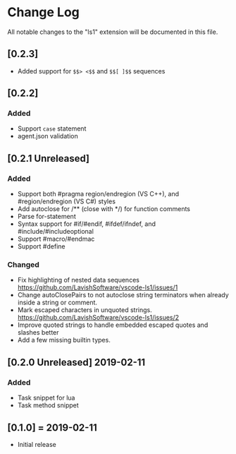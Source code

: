 # Change Log
All notable changes to the "ls1" extension will be documented in this file.

## [0.2.3]
- Added support for `$$> <$$` and `$$[ ]$$` sequences

## [0.2.2]
### Added
- Support `case` statement
- agent.json validation


## [0.2.1 Unreleased]
### Added
- Support both #pragma region/endregion (VS C++), and #region/endregion (VS C#) styles
- Add autoclose for /** (close with */) for function comments
- Parse for-statement
- Syntax support for #if/#endif, #ifdef/ifndef, and #include/#includeoptional
- Support #macro/#endmac
- Support #define

### Changed
- Fix highlighting of nested data sequences https://github.com/LavishSoftware/vscode-ls1/issues/1
- Change autoClosePairs to not autoclose string terminators when already inside a string or comment.
- Mark escaped characters in unquoted strings. https://github.com/LavishSoftware/vscode-ls1/issues/2
- Improve quoted strings to handle embedded escaped quotes and slashes better
- Add a few missing builtin types.


## [0.2.0 Unreleased] 2019-02-11
### Added
- Task snippet for lua
- Task method snippet

## [0.1.0] = 2019-02-11
- Initial release